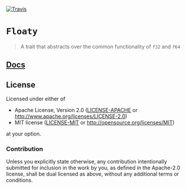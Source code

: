 [![Travis](https://travis-ci.org/japaric/float.rs.svg?branch=master)](https://travis-ci.org/japaric/float.rs)

# `Floaty`

> A trait that abstracts over the common functionality of `f32` and `f64`

## [Docs](http://japaric.github.io/float.rs/floaty/)

## License

Licensed under either of

- Apache License, Version 2.0 ([LICENSE-APACHE](LICENSE-APACHE) or
  http://www.apache.org/licenses/LICENSE-2.0)
- MIT license ([LICENSE-MIT](LICENSE-MIT) or http://opensource.org/licenses/MIT)

at your option.

### Contribution

Unless you explicitly state otherwise, any contribution intentionally submitted for inclusion in the
work by you, as defined in the Apache-2.0 license, shall be dual licensed as above, without any
additional terms or conditions.

